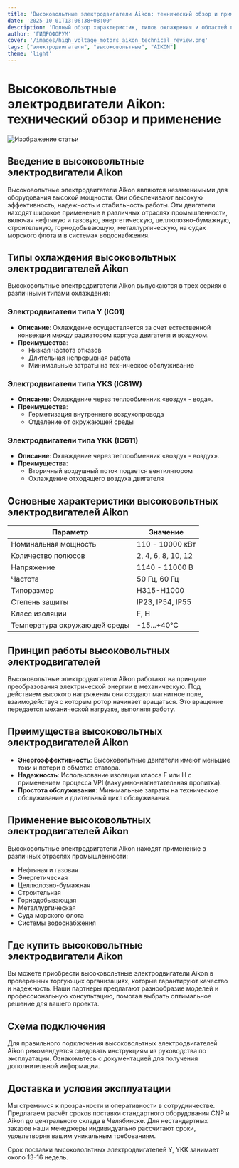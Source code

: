 ```yaml
---
title: 'Высоковольтные электродвигатели Aikon: технический обзор и применение'
date: '2025-10-01T13:06:38+08:00'
description: 'Полный обзор характеристик, типов охлаждения и областей применения высоковольтных электродвигателей Aikon.'
author: 'ГИДРОФОРУМ'
cover: '/images/high_voltage_motors_aikon_technical_review.png'
tags: ["электродвигатели", "высоковольтные", "AIKON"]
theme: 'light'
---
```


# Высоковольтные электродвигатели Aikon: технический обзор и применение

![Изображение статьи](/images/high_voltage_motors_aikon_technical_review.jpg)

## Введение в высоковольтные электродвигатели Aikon

Высоковольтные электродвигатели Aikon являются незаменимыми для оборудования высокой мощности. Они обеспечивают высокую эффективность, надежность и стабильность работы. Эти двигатели находят широкое применение в различных отраслях промышленности, включая нефтяную и газовую, энергетическую, целлюлозно-бумажную, строительную, горнодобывающую, металлургическую, на судах морского флота и в системах водоснабжения.

## Типы охлаждения высоковольтных электродвигателей Aikon

Высоковольтные электродвигатели Aikon выпускаются в трех сериях с различными типами охлаждения:

### Электродвигатели типа Y (IC01)

- **Описание**: Охлаждение осуществляется за счет естественной конвекции между радиатором корпуса двигателя и воздухом.
- **Преимущества**:
  - Низкая частота отказов
  - Длительная непрерывная работа
  - Минимальные затраты на техническое обслуживание

### Электродвигатели типа YKS (IC81W)

- **Описание**: Охлаждение через теплообменник «воздух - вода».
- **Преимущества**:
  - Герметизация внутреннего воздухопровода
  - Отделение от окружающей среды

### Электродвигатели типа YKK (IC611)

- **Описание**: Охлаждение через теплообменник «воздух - воздух».
- **Преимущества**:
  - Вторичный воздушный поток подается вентилятором
  - Охлаждение отходящего воздуха двигателя

## Основные характеристики высоковольтных электродвигателей Aikon

| Параметр                 | Значение                                                                 |
|--------------------------|---------------------------------------------------------------------------|
| Номинальная мощность    | 110 - 10000 кВт                                                      |
| Количество полюсов       | 2, 4, 6, 8, 10, 12                                                  |
| Напряжение               | 1140 - 11000 В                                                       |
| Частота                  | 50 Гц, 60 Гц                                                         |
| Типоразмер                | H315-H1000                                                        |
| Степень защиты          | IP23, IP54, IP55                                                      |
| Класс изоляции           | F, H                                                                  |
| Температура окружающей среды | -15...+40°С                                                   |

## Принцип работы высоковольтных электродвигателей

Высоковольтные электродвигатели Aikon работают на принципе преобразования электрической энергии в механическую. Под действием высокого напряжения они создают магнитное поле, взаимодействуя с которым ротор начинает вращаться. Это вращение передается механической нагрузке, выполняя работу.

## Преимущества высоковольтных электродвигателей Aikon

- **Энергоэффективность**: Высоковольтные двигатели имеют меньшие токи и потери в обмотке статора.
- **Надежность**: Использование изоляции класса F или H с применением процесса VPI (вакуумно-нагнетательная пропитка).
- **Простота обслуживания**: Минимальные затраты на техническое обслуживание и длительный цикл обслуживания.

## Применение высоковольтных электродвигателей Aikon

Высоковольтные электродвигатели Aikon находят применение в различных отраслях промышленности:

- Нефтяная и газовая
- Энергетическая
- Целлюлозно-бумажная
- Строительная
- Горнодобывающая
- Металлургическая
- Суда морского флота
- Системы водоснабжения

## Где купить высоковольтные электродвигатели Aikon

Вы можете приобрести высоковольтные электродвигатели Aikon в проверенных торгующих организациях, которые гарантируют качество и надежность. Наши партнеры предлагают разнообразие моделей и профессиональную консультацию, помогая выбрать оптимальное решение для вашего проекта.

## Схема подключения

Для правильного подключения высоковольтных электродвигателей Aikon рекомендуется следовать инструкциям из руководства по эксплуатации. Ознакомьтесь с документацией для получения дополнительной информации.


## Доставка и условия эксплуатации

Мы стремимся к прозрачности и оперативности в сотрудничестве. Предлагаем расчёт сроков поставки стандартного оборудования CNP и Aikon до центрального склада в Челябинске. Для нестандартных заказов наши менеджеры индивидуально рассчитают сроки, удовлетворяя вашим уникальным требованиям.

Срок поставки высоковольтных электродвигателей Y, YKK занимает около 13-16 недель.

